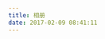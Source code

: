 ```yaml
---
title: 相册
date: 2017-02-09 08:41:11
---
```

<link type="text/css" href="../lib/fancybox/source/jquery.fancybox.css" rel="stylesheet">
<script src="http://cdn.bootcss.com/require.js/2.2.0/require.min.js" type="text/javascript"></script>
<div class="instagram">
    <section class="archives album">
        <ul class="img-box-ul"></ul>
    </section>
</div>

<script src="/js/photo.js"></script>